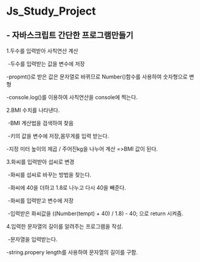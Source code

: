 # Js_Study_Project

## - 자바스크립트 간단한 프로그램만들기

1.두수를 입력받아 사칙연산 계산

  -두수를 입력받는 값을 변수에 저장
  
  -propmt()로 받은 값은 문자열로 바뀌므로 Number()함수를 사용하여 숫자형으로 변형
  
  -console.log()를 이용하여 사칙연산을 console에 찍는다.
  
2.BMI 수치를 나타낸다.

  -BMI 계산법을 검색하여 찾음
  
  -키의 값을 변수에 저장,몸무게를 입력 받는다.
  
  -지정 미터 높이의 제곱 / 주어진kg을 나누어 계산 =>BMI 값이 된다.

3.화씨를 입력받아 섭씨로 변경

  -화씨를 섭씨로 바꾸는 방법을 찾는다.
  
  -화씨에 40을 더하고 1.8로 나누고 다시 40을 빼준다.
  
  -화씨를 입력받고 변수에 저장
  
  -입력받은 화씨값을 ((Number(tempt) + 40) / 1.8) - 40; 으로 return 시켜줌.


4.입력한 문자열의 길이를 알려주는 프로그램을 작성.

  -문자열을 입력받는다.
  
  -string.propery length를 사용하여 문자열의 길이를 구함.
